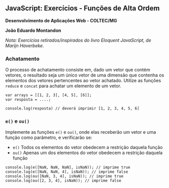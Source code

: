 ## JavaScript: Exercícios - Funções de Alta Ordem

**Desenvolvimento de Aplicações Web - COLTEC/MG**

**João Eduardo Montandon**

*Nota: Exercícios retirados/inspirados do livro Eloquent JavaScript, de Marijn Haverbeke.*

### Achatamento

O processo de achatamento consiste em, dado um vetor que contém vetores, o resultado seja um único vetor de uma dimensão que contenha os elementos dos vetores pertencentes ao vetor achatado. Utilize as funções `reduce` e `concat` para achatar um elemento de um vetor.

```
var arrays = [[1, 2, 3], [4, 5], [6]];
var resposta = ....;

console.log(resposta) // deverá imprimir [1, 2, 3, 4, 5, 6]
```

### `e()` e `ou()`

Implemente as funções `e()` e `ou()`, onde elas receberão um vetor e uma função como parâmetro, e verificarão se: 

* `e()` Todos os elementos do vetor obedecem a restrição daquela função
* `ou()` Apenas um dos elementos do vetor obedecem a restrição daquela função


```
console.log(e([NaN, NaN, NaN], isNaN)); // imprime true
console.log(e([NaN, NaN, 4], isNaN)); // imprime false
console.log(ou([NaN, 3, 4], isNaN)); // imprime true
console.log(ou([2, 3, 4], isNaN)); // imprime false
```
